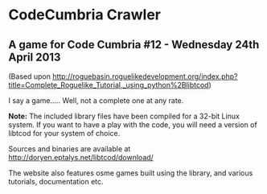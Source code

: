 # CodeCumbria Crawler

## A game for Code Cumbria #12 - Wednesday 24th April 2013
(Based upon http://roguebasin.roguelikedevelopment.org/index.php?title=Complete_Roguelike_Tutorial,_using_python%2Blibtcod)

I say a game..... Well, not a complete one at any rate.


**Note:** The included library files have been compiled for a 32-bit Linux system. If you want to have a play with the code, you will need a version of libtcod for your system of choice.

Sources and binaries are available at http://doryen.eptalys.net/libtcod/download/

The website also features osme games built using the library, and various tutorials, documentation etc.
